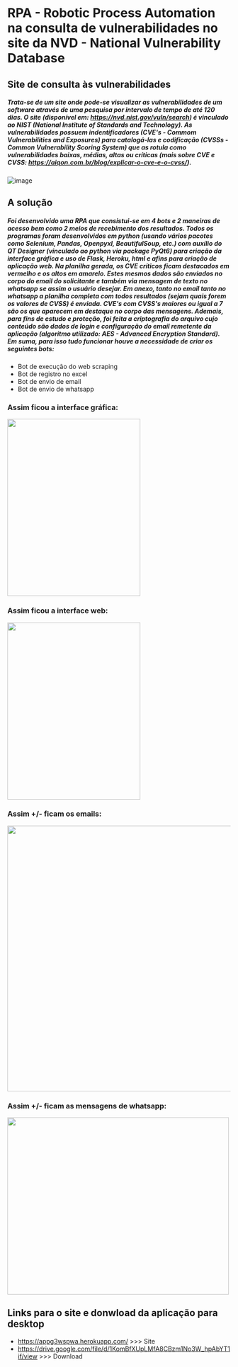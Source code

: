 # RPA - Robotic Process Automation na consulta de vulnerabilidades no site da NVD - National Vulnerability Database

## Site de consulta às vulnerabilidades
##### Trata-se de um site onde pode-se visualizar as vulnerabilidades de um software através de uma pesquisa por intervalo de tempo de até 120 dias. O site (disponível em: https://nvd.nist.gov/vuln/search) é vinculado ao NIST (National Institute of Standards and Technology). As vulnerabilidades possuem indentificadores (CVE's - Commom Vulnerabilities and Exposures) para catalogá-las e codificação (CVSSs - Common Vulnerability Scoring System) que as rotula como vulnerabilidades baixas, médias, altas ou críticas (mais sobre CVE e CVSS: https://aiqon.com.br/blog/explicar-o-cve-e-o-cvss/).
![image](https://user-images.githubusercontent.com/8295184/169683165-3aeaf0d2-ff8d-4f45-b024-87fad264ff30.png)

## A solução
##### Foi desenvolvido uma RPA que consistui-se em 4 bots e 2 maneiras de acesso bem como 2 meios de recebimento dos resultados. Todos os programas foram desenvolvidos em python (usando vários pacotes como Selenium, Pandas, Openpyxl, BeautifulSoup, etc.) com auxílio do QT Designer (vinculado ao python via package PyQt6) para criação da interface gráfica e uso de Flask, Heroku, html e afins para criação de aplicação web. Na planilha gerada, os CVE críticos ficam destacados em vermelho e os altos em amarelo. Estes mesmos dados são enviados no corpo do email do solicitante e também via mensagem de texto no whatsapp se assim o usuário desejar. Em anexo, tanto no email tanto no whatsapp a planilha completa com todos resultados (sejam quais forem os valores de CVSS) é enviada. CVE's com CVSS's maiores ou igual a 7 são os que aparecem em destaque no corpo das mensagens. Ademais, para fins de estudo e proteção, foi feita a criptografia do arquivo cujo conteúdo são dados de login e configuração do email remetente da aplicação (algoritmo utilizado: AES - Advanced Encryption Standard). Em suma, para isso tudo funcionar houve a necessidade de criar os seguintes bots:
  * Bot de execução do web scraping
  * Bot de registro no excel
  * Bot de envio de email
  * Bot de envio de whatsapp

### Assim ficou a interface gráfica:
<img src="https://user-images.githubusercontent.com/8295184/169682457-8c108ae7-4a4a-4612-8956-49546e752e34.png" width="300" height="400">

### Assim ficou a interface web:
<img src="https://user-images.githubusercontent.com/8295184/169683476-b7e3657b-a2df-4493-91d5-8d361f3cb1e6.png" width="300" height="400">

### Assim +/- ficam os emails:
<img src="https://user-images.githubusercontent.com/8295184/169682516-90f78a2c-bb8c-410e-91cf-2d7985b6ac8a.png" width="900" height="600">

### Assim +/- ficam as mensagens de whatsapp:
<img src="https://user-images.githubusercontent.com/8295184/169682569-13e73088-cfef-44ce-975e-f53d63223473.png" width="500" height="400">

## Links para o site e donwload da aplicação para desktop
  * https://appg3wspwa.herokuapp.com/ >>> Site
  * https://drive.google.com/file/d/1KomBfXUpLMfA8CBzm1No3W_hpAbYT1if/view >>> Download
